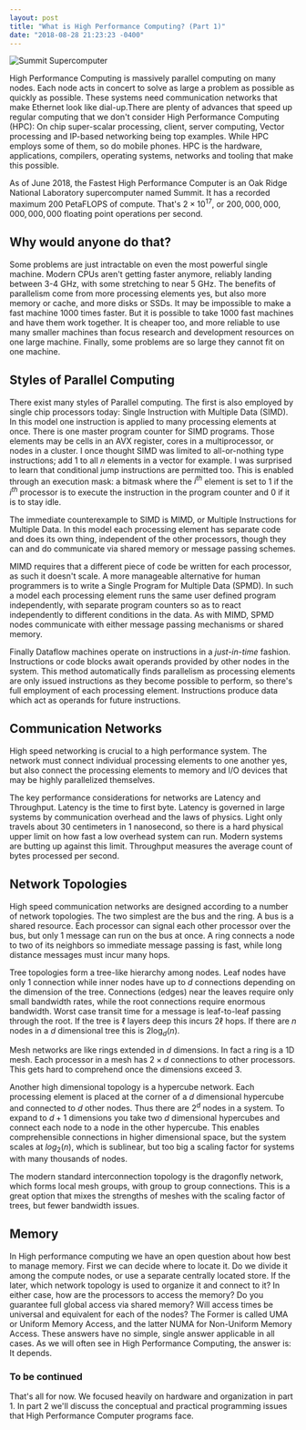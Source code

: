 ```yaml
---
layout: post
title: "What is High Performance Computing? (Part 1)"
date: "2018-08-28 21:23:23 -0400"
---
```


![Summit Supercomputer](https://www.ornl.gov/sites/default/files/2018-P01559.jpg)

High Performance Computing is massively parallel computing on many nodes. Each
node acts in concert to solve as large a problem as possible as quickly as
possible. These systems need communication networks that make Ethernet look
like dial-up.There are plenty of advances that speed up regular computing that
we don't consider High Performance Computing (HPC): On chip super-scalar
processing, client, server computing, Vector processing and IP-based networking
being top examples. While HPC employs some of them, so do mobile phones. HPC is
the hardware, applications, compilers, operating systems, networks and tooling
that make this possible.

As of June 2018, the Fastest High Performance Computer is an Oak Ridge National
Laboratory supercomputer named Summit. It has a recorded maximum 200 PetaFLOPS
of compute. That's $2\times10^{17}$, or $200,000,000,000,000,000$ floating
point operations per second.

## Why would anyone do that?

Some problems are just intractable on even the most powerful single machine.
Modern CPUs aren't getting faster anymore, reliably landing between 3-4 GHz,
with some stretching to near 5 GHz. The benefits of parallelism come from more
processing elements yes, but also more memory or cache, and more disks or SSDs.
It may be impossible to make a fast machine 1000 times faster. But it is
possible to take 1000 fast machines and have them work together. It is cheaper
too, and more reliable to use many smaller machines than focus research and
development resources on one large machine. Finally, some problems are so large
they cannot fit on one machine.


## Styles of Parallel Computing

There exist many styles of Parallel computing. The first is also employed by
single chip processors today: Single Instruction with Multiple Data (SIMD). In
this model one instruction is applied to many processing elements at once.
There is one master program counter for SIMD programs. Those elements may be
cells in an AVX register, cores in a multiprocessor, or nodes in a cluster. I
once thought SIMD was limited to all-or-nothing type instructions; add $1$ to
all $n$ elements in a vector for example. I was surprised to learn that
conditional jump instructions are permitted too. This is enabled through an
execution mask: a bitmask where the $i^{th}$ element is set to $1$ if the
$i^{th}$ processor is to execute the instruction in the program counter and $0$
if it is to stay idle.

The immediate counterexample to SIMD is MIMD, or Multiple Instructions for
Multiple Data. In this model each processing element has separate code and does
its own thing, independent of the other processors, though they can and do
communicate via shared memory or message passing schemes.

MIMD requires that a different piece of code be written for each processor, as
such it doesn't scale. A more manageable alternative for human programmers is
to write a Single Program for Multiple Data (SPMD). In such a model each
processing element runs the same user defined program independently, with
separate program counters so as to react independently to different conditions
in the data. As with MIMD, SPMD nodes communicate with either message passing
mechanisms or shared memory.

Finally Dataflow machines operate on instructions in a _just-in-time_ fashion.
Instructions or code blocks await operands provided by other nodes in the
system.  This method automatically finds parallelism as processing elements are
only issued instructions as they become possible to perform, so there's full
employment of each processing element. Instructions produce data which act as
operands for future instructions.

## Communication Networks

High speed networking is crucial to a high performance system. The network must
connect individual processing elements to one another yes, but also connect the
processing elements to memory and I/O devices that may be highly parallelized
themselves.

The key performance considerations for networks are Latency and Throughput.
Latency is the time to first byte. Latency is governed in large systems by
communication overhead and the laws of physics. Light only travels about 30
centimeters in 1 nanosecond, so there is a hard physical upper limit on how
fast a low overhead system can run. Modern systems are butting up against this
limit. Throughput measures the average count of bytes processed per second.

## Network Topologies

High speed communication networks are designed according to a number of network
topologies.  The two simplest are the bus and the ring. A bus is a shared
resource. Each processor can signal each other processor over the bus, but only
1 message can run on the bus at once. A ring connects a node to two of its
neighbors so immediate message passing is fast, while long distance messages
must incur many hops.

Tree topologies form a tree-like hierarchy among nodes. Leaf nodes have only 1
connection while inner nodes have up to $d$ connections depending on the
dimension of the tree. Connections (edges) near the leaves require only small
bandwidth rates, while the root connections require enormous bandwidth. Worst
case transit time for a message is leaf-to-leaf passing through the root. If
the tree is $\ell$ layers deep this incurs $2\ell$ hops. If there are $n$ nodes
in a $d$ dimensional tree this is $2\log_d(n)$.

Mesh networks are like rings extended in $d$ dimensions. In fact a ring is a 1D
mesh. Each processor in a mesh has $2\times d$ connections to other processors.
This gets hard to comprehend once the dimensions exceed 3.

Another high dimensional topology is a hypercube network. Each processing
element is placed at the corner of a $d$ dimensional hypercube and connected to
$d$ other nodes. Thus there are $2^d$ nodes in a system. To expand to $d+1$
dimensions you take two $d$ dimensional hypercubes and connect each node to a
node in the other hypercube. This enables comprehensible connections in higher
dimensional space, but the system scales at $log_2(n)$, which is sublinear, but
too big a scaling factor for systems with many thousands of nodes.

The modern standard interconnection topology is the dragonfly network, which
forms local mesh groups, with group to group connections. This is a great
option that mixes the strengths of meshes with the scaling factor of trees, but
fewer bandwidth issues.

## Memory

In High performance computing we have an open question about how best to manage
memory. First we can decide where to locate it. Do we divide it among the
compute nodes, or use a separate centrally located store. If the later, which
network topology is used to organize it and connect to it? In either case, how
are the processors to access the memory? Do you guarantee full global access
via shared memory? Will access times be universal and equivalent for each of
the nodes? The Former is called UMA or Uniform Memory Access, and the latter
NUMA for Non-Uniform Memory Access. These answers have no simple, single answer
applicable in all cases. As we will often see in High Performance Computing,
the answer is: It depends.

### To be continued

That's all for now. We focused heavily on hardware and organization in part 1.
In part 2 we'll discuss the conceptual and practical programming issues that
High Performance Computer programs face.
